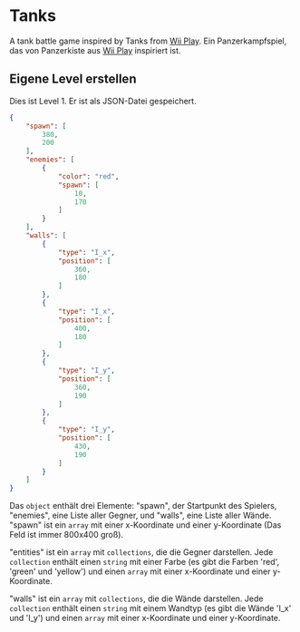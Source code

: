 # Tanks
A tank battle game inspired by Tanks from [Wii Play](https://de.wikipedia.org/wiki/Wii_Play).
Ein Panzerkampfspiel, das von Panzerkiste aus [Wii Play](https://de.wikipedia.org/wiki/Wii_Play) inspiriert ist.

## Eigene Level erstellen
Dies ist Level 1. Er ist als JSON-Datei gespeichert.
```json
{
    "spawn": [
        380,
        200
    ],
    "enemies": [
        {
            "color": "red",
            "spawn": [
                10,
                170
            ]
        }
    ],
    "walls": [
        {
            "type": "I_x",
            "position": [
                360,
                180
            ]
        },
        {
            "type": "I_x",
            "position": [
                400,
                180
            ]
        },
        {
            "type": "I_y",
            "position": [
                360,
                190
            ]
        },
        {
            "type": "I_y",
            "position": [
                430,
                190
            ]
        }
    ]
}
```
Das ``object`` enthält drei Elemente: "spawn", der Startpunkt des Spielers, "enemies", eine Liste aller Gegner, und "walls", eine Liste aller Wände.
"spawn" ist ein ``array`` mit einer x-Koordinate und einer y-Koordinate (Das Feld ist immer 800x400 groß).

"entities" ist ein ``array`` mit ``collections``, die die Gegner darstellen. Jede ``collection`` enthält einen ``string`` mit einer Farbe (es gibt die Farben 'red', 'green' und 'yellow') und einen ``array`` mit einer x-Koordinate und einer y-Koordinate.

"walls" ist ein ``array`` mit ``collections``, die die Wände darstellen. Jede ``collection`` enthält einen ``string`` mit einem Wandtyp (es gibt die Wände 'I_x' und 'I_y') und einen ``array`` mit einer x-Koordinate und einer y-Koordinate.
